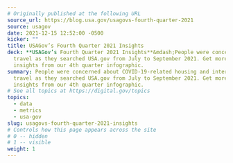 ```yaml
---
# Originally published at the following URL
source_url: https://blog.usa.gov/usagovs-fourth-quarter-2021
source: usagov
date: 2021-12-15 12:52:00 -0500
kicker: ""
title: USAGov’s Fourth Quarter 2021 Insights
deck: **USAGov’s Fourth Quarter 2021 Insights**&mdash;People were concerned about COVID-19-related housing and international
  travel as they searched USA.gov from July to September 2021. Get more user
  insights from our 4th quarter infographic.
summary: People were concerned about COVID-19-related housing and international
  travel as they searched USA.gov from July to September 2021. Get more user
  insights from our 4th quarter infographic.
# See all topics at https://digital.gov/topics
topics:
  - data
  - metrics
  - usa-gov
slug: usagovs-fourth-quarter-2021-insights
# Controls how this page appears across the site
# 0 -- hidden
# 1 -- visible
weight: 1
---
```


